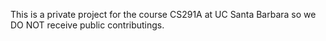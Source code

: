 This is a private project for the course CS291A at UC Santa Barbara so we DO NOT receive public contributings. 
